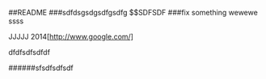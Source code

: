 ##README
###sdfdsgsdgsdfgsdfg
$$SDFSDF
###fix something
wewewe
ssss

JJJJJ
2014[http://www.google.com/]

dfdfsdfsdfdf

######sfsdfsdfsdf
